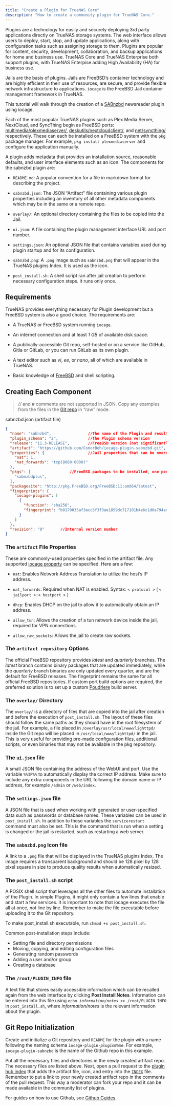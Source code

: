 ```yaml
---
title: "Create a Plugin for TrueNAS Core"
description: "How to create a community plugin for TrueNAS Core."
---
```


Plugins are a technology for easily and securely deploying 3rd party applications directly on TrueNAS storage systems.
The web interface allows users to deploy, start, stop, and update applications, along with configuration tasks such as assigning storage to them.
Plugins are popular for content, security, development, collaboration, and backup applications for home and business use.
TrueNAS Core and TrueNAS Enterprise both support plugins, with TrueNAS Enterpise adding High Availability (HA) for business use.

Jails are the basis of plugins. Jails are FreeBSD’s container technology and are highly efficient in their use of resources, are secure, and provide flexible network infrastructure to applications.
`iocage` is the FreeBSD Jail container management framework in TrueNAS.

This tutorial will walk through the creation of a [SABnzbd](https://sabnzbd.org/) newsreader plugin using iocage.
<!-- markdown-link-check-disable-next-line -->
Each of the most popular TrueNAS plugins such as Plex Media Server, NextCloud, and SyncThing begin as FreeBSD ports: [multimedia/plexmediaserver/](https://www.freshports.org/multimedia/plexmediaserver/), [deskutils/nextcloudclient/](https://www.freshports.org/deskutils/nextcloudclient/), and [net/syncthing/](https://www.freshports.org/net/syncthing/) respectively.
These can each be installed on a FreeBSD system with the `pkg` package manager.
For example, `pkg install plexmediaserver` and configure the application manually.

A plugin adds metadata that provides an installation source, reasonable defaults, and user interface elements such as an icon.
The components for the sabnzbd plugin are:

- `README.md`: A popular convention for a file in markdown format for describing the project.

- `sabnzbd.json`: The JSON “Artifact” file containing various plugin properties including an inventory of all other metadata components which may be in the same or a remote repo.

- `overlay/`: An optional directory containing the files to be copied into the Jail.

- `ui.json`: A file containing the plugin management interface URL and port number.

- `settings.json`: An optional JSON file that contains variables used during plugin startup and for its configuration.

- `sabnzbd.png`: A `.png` image such as `sabnzbd.png` that will appear in the TrueNAS plugins Index. It is used as the icon.

- `post_install.sh`: A shell script ran after jail creation to perform necessary configuration steps. It runs only once.

## Requirements

TrueNAS provides everything necessary for Plugin development but a FreeBSD system is also a good choice. The requirements are:

- A TrueNAS or FreeBSD system running `iocage`.

- An internet connection and at least *1 GB* of available disk space.

- A publically-accessible Git repo, self-hosted or on a service like GitHub, Gitia or GitLab, or you can run GitLab as its own plugin.

- A text editor such as *vi*, *ee*, or *nano*, all of which are available in TrueNAS.

- Basic knowledge of [FreeBSD](https://www.freebsd.org/doc/en_US.ISO8859-1/books/handbook/) and shell scripting.

## Creating Each Component

> *//* and *#* comments are not supported in JSON. Copy any examples from the files in the [Git repo](https://github.com/ix-plugin-hub) in “raw” mode.

<file>sabnzbd.json</file> (artifact file)
```json
{
  "name": "sabnzbd",                //The name of the Plugin and resulting Jail
  "plugin_schema": "2",             //The Plugin schema version
  "release": "11.3-RELEASE",        //FreeBSD version (not significantly newer than host)
  "artifact": "https://github.com/ConorBeh/iocage-plugin-sabnzbd.git",      //The Git repo containing the Plugin
  "properties": {                   //Jail properties that can be overridden by the user
    "nat": 1,
    "nat_forwards": "tcp(8080:8080)"
  },
  "pkgs": [                 //FreeBSD packages to be installed, one per line
    "sabnzbdplus",
  ],
  "packagesite": "http://pkg.FreeBSD.org/FreeBSD:11:amd64/latest",          //The package site, latest, quarterly, or self-hosted
  "fingerprints": {
    "iocage-plugins": [
      {
        "function": "sha256",
        "fingerprint": "b0170035af3acc5f3f3ae1859dc717101b4e6c1d0a794ad554928ca0cbb2f438"       //The checksum of the FreeBSD port
      }
    ]
  },
  "revision": "0"       //Internal version number
}
```

### The `artifact` File Properties

These are commonly-used properties specified in the artifact file.
Any supported [iocage property](https://www.freebsd.org/cgi/man.cgi?query=iocage&apropos=0&sektion=8&manpath=FreeBSD+11.3-RELEASE+and+Ports&arch=default&format=html) can be specified.
Here are a few:

- `nat`: Enables Network Address Translation to utilize the host’s IP address.

- `nat_forwards`: Required when NAT is enabled. Syntax: `< protocol >` ( `< jailport >:< hostport >` )

- `dhcp`: Enables DHCP on the jail to allow it to automatically obtain an IP address.

- `allow_tun`: Allows the creation of a tun network device inside the jail, required for VPN connections.

- `allow_raw_sockets`: Allows the jail to create raw sockets.

### The `artifact repository` Options

The official FreeBSD repository provides *latest* and *quarterly* branches.
The *latest* branch contains binary packages that are updated immediately, while the *quarterly* branch binaries are only updated every quarter, and are the default for FreeBSD releases.
The fingerprint remains the same for all official FreeBSD repositories.
If custom port build options are required, the preferred solution is to set up a custom [Poudriere](https://www.freebsd.org/doc/handbook/ports-poudriere.html) build server.

### The `overlay/` Directory

The `overlay/` is a directory of files that are copied into the jail after creation and before the execution of `post_install.sh`.
The layout of these files should follow the same paths as they should have in the root filesystem of the jail.
For example, a file placed in `/overlay/usr/local/www/lighttpd/` inside the Git repo will be placed in `/usr/local/www/lighttpd/` in the jail.
This is very useful for providing pre-made configuration files, additional scripts, or even binaries that may not be available in the pkg repository.

### The `ui.json` file

A small JSON file containing the address of the WebUI and port.
Use the variable `%%IP%%` to automatically display the correct IP address.
Make sure to include any extra components in the URL following the domain name or IP address, for example `/admin` or `/web/index`.

### The `settings.json` file

A JSON file that is used when working with generated or user-specified data such as passwords or database names.
These variables can be used in `post_install.sh`.
In addition to these variables the `servicerestart` command must also be set.
This is the command that is run when a setting is changed or the jail is restarted, such as restarting a web server.

### The `sabnzbd.png` Icon file

A link to a `.png` file that will be displayed in the TrueNAS plugins Index.
The image requires a transparent background and should be 128 pixel by 128 pixel square in size to produce quality results when automatically resized.

### The `post_install.sh` script

A POSIX shell script that leverages all the other files to automate installation of the Plugin.
In simple Plugins, it might only contain a few lines that enable and start a few services.
It is important to note that iocage executes the file all at once, not line by line.
Remember to make the file executable before uploading it to the Git repository.

To make <file>post_install.sh</file> executable, run `chmod +x post_install.sh`.

Common post-installation steps include:

- Setting file and directory permissions
- Moving, copying, and editing configuration files
- Generating random passwords
- Adding a user and/or group
- Creating a database

### The `/root/PLUGIN_INFO` file

A text file that stores easily accessible information which can be recalled again from the web interface by clicking **Post Install Notes**.
Information can be entered into this file using <code>echo <i>information/notes</i> >> /root/PLUGIN_INFO</code> in `post_install.sh`, where *information/notes* is the relevant information about the plugin.

## Git Repo Initialization

Create and initialize a Git repository and `README` for the plugin with a name following the naming schema <code>iocage-plugin-<i>pluginName</i></code>.
For example, `iocage-plugin-sabnzbd` is the name of the Github repo in this example.

Put all the necessary files and directories in the newly created artifact repo.
The necessary files are listed above.
Next, open a pull request to the [plugin hub index](https://github.com/ix-plugin-hub/iocage-plugin-index) that adds the artifact file, icon, and entry into the [`INDEX`](https://github.com/ix-plugin-hub/iocage-plugin-index/blob/master/INDEX) file.
Remember to put a link to your newly created artifact repo in the comments of the pull request.
This way a moderator can fork your repo and it can be made available in the community list of plugins.

For guides on how to use Github, see [Github Guides](https://guides.github.com/).
